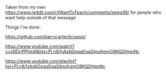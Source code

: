 Taken from my own https://www.reddit.com/r/IWantToTeach/comments/xewg38/ for people who want help outside of that message

Things I've done:

https://github.com/barrycarter/bcapps/

https://www.youtube.com/watch?v=sNDnPPhtrdI&list=PLnIb1yAxbDpggEqaSAnohgmO8KQDHpnNc

https://www.youtube.com/playlist?list=PLnIb1yAxbDpggEqaSAnohgmO8KQDHpnNc
